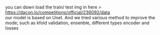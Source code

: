 you can down load the train/ test img in here > https://dacon.io/competitions/official/236092/data
</br>
our model is based on Unet. And we tried various method to improve the mode; such as kfold validation, ensenble, different types encoder and losses
